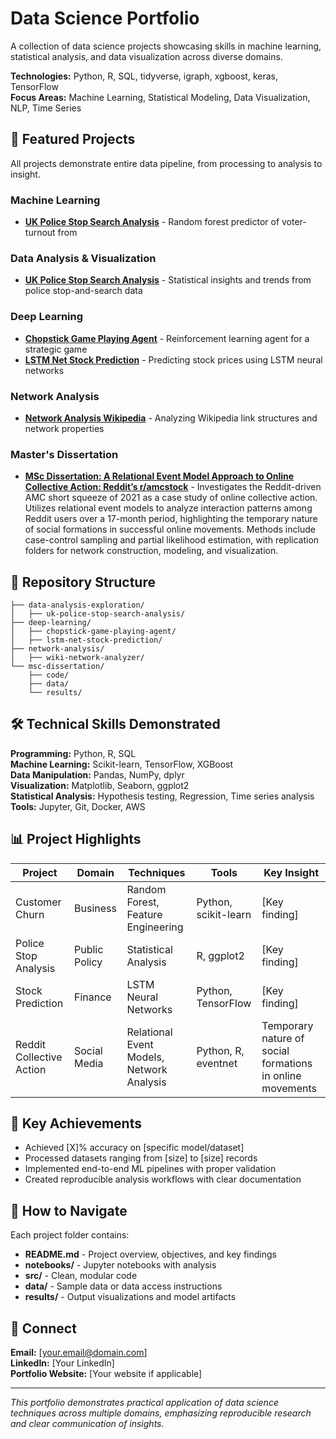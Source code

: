 # Data Science Portfolio

A collection of data science projects showcasing skills in machine learning, statistical analysis, and data visualization across diverse domains.

**Technologies:** Python, R, SQL, tidyverse, igraph, xgboost, keras, TensorFlow  
**Focus Areas:** Machine Learning, Statistical Modeling, Data Visualization, NLP, Time Series

## 🚀 Featured Projects
All projects demonstrate entire data pipeline, from processing to analysis to insight.

### Machine Learning
- **[UK Police Stop Search Analysis](/machine-learning/gb-forest-voter-predictor/)** - Random forest predictor of voter-turnout from 

### Data Analysis & Visualization
- **[UK Police Stop Search Analysis](/data-analysis-exploration/uk-police-stop-search-analysis/)** - Statistical insights and trends from police stop-and-search data

### Deep Learning
- **[Chopstick Game Playing Agent](/deep-learning/chopstick-game-playing-agent/)** - Reinforcement learning agent for a strategic game
- **[LSTM Net Stock Prediction](/deep-learning/lstm-net-stock-prediction/)** - Predicting stock prices using LSTM neural networks

### Network Analysis
- **[Network Analysis Wikipedia](/network-analysis/wiki-network-analyzer/)** - Analyzing Wikipedia link structures and network properties

### Master's Dissertation
- **[MSc Dissertation: A Relational Event Model Approach to Online Collective Action: Reddit’s r/amcstock](/msc-dissertation/)** - Investigates the Reddit-driven AMC short squeeze of 2021 as a case study of online collective action. Utilizes relational event models to analyze interaction patterns among Reddit users over a 17-month period, highlighting the temporary nature of social formations in successful online movements. Methods include case-control sampling and partial likelihood estimation, with replication folders for network construction, modeling, and visualization.

## 📁 Repository Structure

```
├── data-analysis-exploration/
│   ├── uk-police-stop-search-analysis/
├── deep-learning/
│   ├── chopstick-game-playing-agent/
│   ├── lstm-net-stock-prediction/
├── network-analysis/
│   ├── wiki-network-analyzer/
└── msc-dissertation/
    ├── code/
    ├── data/
    └── results/
```

## 🛠️ Technical Skills Demonstrated

**Programming:** Python, R, SQL  
**Machine Learning:** Scikit-learn, TensorFlow, XGBoost  
**Data Manipulation:** Pandas, NumPy, dplyr  
**Visualization:** Matplotlib, Seaborn, ggplot2  
**Statistical Analysis:** Hypothesis testing, Regression, Time series analysis  
**Tools:** Jupyter, Git, Docker, AWS

## 📊 Project Highlights

| Project                  | Domain       | Techniques                  | Tools               | Key Insight       |
|--------------------------|--------------|-----------------------------|---------------------|-------------------|
| Customer Churn           | Business     | Random Forest, Feature Engineering | Python, scikit-learn | [Key finding]     |
| Police Stop Analysis      | Public Policy | Statistical Analysis        | R, ggplot2          | [Key finding]     |
| Stock Prediction          | Finance      | LSTM Neural Networks        | Python, TensorFlow  | [Key finding]     |
| Reddit Collective Action | Social Media | Relational Event Models, Network Analysis | Python, R, eventnet | Temporary nature of social formations in online movements |

## 🎯 Key Achievements

- Achieved [X]% accuracy on [specific model/dataset]
- Processed datasets ranging from [size] to [size] records
- Implemented end-to-end ML pipelines with proper validation
- Created reproducible analysis workflows with clear documentation

## 📖 How to Navigate

Each project folder contains:
- **README.md** - Project overview, objectives, and key findings
- **notebooks/** - Jupyter notebooks with analysis
- **src/** - Clean, modular code
- **data/** - Sample data or data access instructions
- **results/** - Output visualizations and model artifacts

## 🔗 Connect

**Email:** [your.email@domain.com]  
**LinkedIn:** [Your LinkedIn]  
**Portfolio Website:** [Your website if applicable]

---

*This portfolio demonstrates practical application of data science techniques across multiple domains, emphasizing reproducible research and clear communication of insights.*
